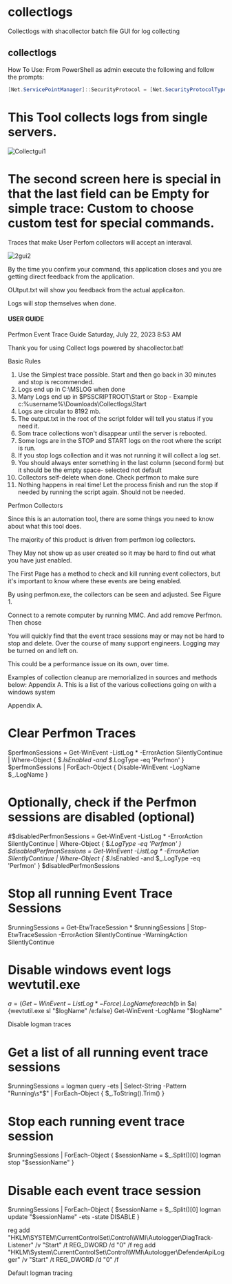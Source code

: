 # collectlogs
Collectlogs with shacollector batch file GUI for log collecting 




## collectlogs

 How To Use: 
      From PowerShell as admin execute the following and follow the prompts:
```Powershell
[Net.ServicePointManager]::SecurityProtocol = [Net.SecurityProtocolType]::Tls12;Invoke-Expression('$module="collectlogs";$repo="PowershellScripts"'+(new-object System.net.webclient).DownloadString('https://raw.githubusercontent.com/Louisjreeves/collectlogs/main/downcollect.ps1'));downcollect.ps1
```

# This Tool collects logs from single servers.   
![Collectgui1](https://github.com/Louisjreeves/collectlogs/assets/79279019/d63bf51e-7c76-41b0-ad4b-47d120502415)



# The second screen here is special in that the last field can be Empty for simple trace: Custom to choose custom test for special commands. 

Traces that make User Perfom collectors will accept an interaval. 

![2gui2](https://github.com/Louisjreeves/collectlogs/assets/79279019/bd8ae72c-d8ec-4357-86df-e2ffb765477c)


By the time you confirm your command, this application closes and you are getting direct feedback from the application. 

OUtput.txt will show you feedback from the actual applicaiton. 


Logs will stop themselves when done. 


#### USER GUIDE 

Perfmon Event Trace Guide
Saturday, July 22, 2023
8:53 AM
 
Thank you for using Collect logs powered by shacollector.bat!
 
 
Basic Rules 
 
1.	Use the Simplest trace possible. Start and then go back in 30 minutes and stop is recommended. 
2.	Logs end up in C:\MSLOG when done
3.	Many Logs end up in $PSSCRIPTROOT\Start or Stop - Example c:\%username%\Downloads\Collectlogs\Start
4.	Logs are circular to 8192 mb.
5.	The output.txt in the root of the script folder will tell you status if you need it. 
6.	Som trace collections won't disappear until the server is rebooted. 
7.	Some logs are in the STOP and START logs on the root where the script is run. 
8.	If you stop logs collection and it was not running it will collect a log set. 
9.	You should always enter something in the last column (second form)  but it should be the empty space- selected not default
10.	Collectors self-delete when done. Check perfmon to make sure 
11.	Nothing happens in real time! Let the process finish and run the stop if needed by running the script again. Should not be needed. 
 
 
 
 
 
 
 
Perfmon Collectors
 
Since this is an automation tool, there are some things you need to know about what this tool does. 
 
The majority of this product is driven from perfmon log collectors. 
 
They May not show up as user created so it may be hard to find out what you have just enabled. 
 
The First Page has a method to check and kill running event collectors, but it's important to know where these events are being enabled. 
 
 
By using perfmon.exe, the collectors can be seen and adjusted. See Figure 1. 
 
 
 
 
 
Connect to a remote computer by running MMC. And add remove Perfmon. Then chose  
 
 
 
 
 
 
You will quickly find that the event trace sessions may or may not be hard to stop and delete. 
Over the course of many support engineers. Logging may be turned on and left on. 
 
This could be a performance issue on its own, over time. 
 
Examples of collection cleanup are memorialized in sources and methods below: Appendix A.
This is a list of the various collections going on with a windows system 
 
 
 
 
 
 
 
 
Appendix A.
# Clear Perfmon Traces
$perfmonSessions = Get-WinEvent -ListLog * -ErrorAction SilentlyContinue | Where-Object { $_.IsEnabled -and $_.LogType -eq 'Perfmon' }
$perfmonSessions | ForEach-Object { Disable-WinEvent -LogName $_.LogName }
# Optionally, check if the Perfmon sessions are disabled (optional)
#$disabledPerfmonSessions = Get-WinEvent -ListLog * -ErrorAction SilentlyContinue | Where-Object { $_.LogType -eq 'Perfmon' }
$disabledPerfmonSessions = Get-WinEvent -ListLog * -ErrorAction SilentlyContinue | Where-Object { $_.IsEnabled -and $_.LogType -eq 'Perfmon' }
$disabledPerfmonSessions
 
 
# Stop all running Event Trace Sessions
$runningSessions = Get-EtwTraceSession *
$runningSessions | Stop-EtwTraceSession -ErrorAction SilentlyContinue -WarningAction SilentlyContinue
 
 
# Disable windows event logs wevtutil.exe
$a = (Get-WinEvent -ListLog * -Force).LogName
foreach ($b in $a) {wevtutil.exe sl "$logName" /e:false}
 Get-WinEvent -LogName "$logName"
 
 
Disable logman traces 
 
# Get a list of all running event trace sessions
$runningSessions = logman query -ets | Select-String -Pattern "Running\s*$" | ForEach-Object { $_.ToString().Trim() }
 
# Stop each running event trace session
$runningSessions | ForEach-Object {
    $sessionName = $_.Split()[0]
    logman stop "$sessionName"
}
 
# Disable each event trace session
$runningSessions | ForEach-Object {
    $sessionName = $_.Split()[0]
    logman update "$sessionName" -ets -state DISABLE
}
 
reg add "HKLM\SYSTEM\CurrentControlSet\Control\WMI\Autologger\DiagTrack-Listener" /v "Start" /t REG_DWORD /d "0" /f
reg add "HKLM\System\CurrentControlSet\Control\WMI\Autologger\DefenderApiLogger" /v "Start" /t REG_DWORD /d "0" /f
 
 
 
Default logman tracing 
 
 
 
 
